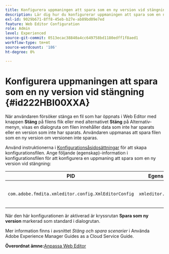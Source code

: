 ```yaml
---
title: Konfigurera uppmaningen att spara som en ny version vid stängning
description: Lär dig hur du konfigurerar uppmaningen att spara som en ny version vid stängning
exl-id: 9029b671-8ff8-45eb-b27e-ab89bd09e7ed
feature: Web Editor Configuration
role: Admin
level: Experienced
source-git-commit: 0513ecac38840a4cc649758bd1180edff1f8aed1
workflow-type: tm+mt
source-wordcount: '186'
ht-degree: 0%

---
```


# Konfigurera uppmaningen att spara som en ny version vid stängning {#id222HBI00XXA}

När användaren försöker stänga en fil som har öppnats i Web Editor med knappen **Stäng** på filens flik eller med alternativet **Stäng** på Alternativ-menyn, visas en dialogruta om filen innehåller data som inte har sparats eller en version som inte har sparats. Användaren uppmanas att spara filen som en ny version om versionen inte sparas.

Använd instruktionerna i [Konfigurationsåsidosättningar](download-install-additional-config-override.md#) för att skapa konfigurationsfilen. Ange följande \(egenskap\)-information i konfigurationsfilen för att konfigurera en uppmaning att spara som en ny version vid stängning:

| PID | Egenskapsnyckel | Egenskapsvärde |
|---|------------|--------------|
| `com.adobe.fmdita.xmleditor.config.XmlEditorConfig` | `xmleditor.savenewversion` | Boolean \( true/ false\). <br>  **Standardvärde**: true |

När den här konfigurationen är aktiverad är kryssrutan **Spara som ny version** markerad som standard i dialogrutan.

Mer information finns i avsnittet *Stäng och spara scenarier* i Använda Adobe Experience Manager Guides as a Cloud Service Guide.

**Överordnat ämne:**&#x200B;[&#x200B; Anpassa Web Editor](conf-web-editor.md)
